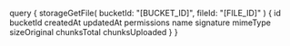 query {
    storageGetFile(
        bucketId: "[BUCKET_ID]",
        fileId: "[FILE_ID]"
    ) {
        id
        bucketId
        createdAt
        updatedAt
        permissions
        name
        signature
        mimeType
        sizeOriginal
        chunksTotal
        chunksUploaded
    }
}
